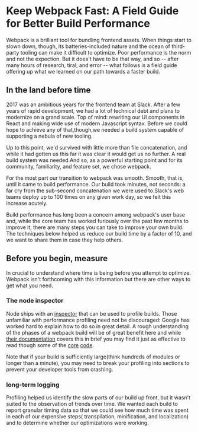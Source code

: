 # Keep Webpack Fast: A Field Guide for Better Build Performance

Webpack is a brilliant tool for bundling frontend assets. When things start to slown down, though, its batteries-included nature and the ocean of third-party tooling can make it difficult to optimize. Poor performance is the norm and not the expection. But it does't have to be that way, and so -- after many hours of research, tiral, and error -- what follows is a field guide offering up what we learned on our path towards a faster build.

## In the land before time

2017 was an ambitious years for the frontend team at Slack. After a few years of rapid development, we had a lot of technical debt and plans to modernize on a grand scale. Top of mind: rewriting our UI components in React and making wide use of modern Javascript syntax. Before we could hope to achieve any of that,though,we needed a build system capable of supporting a nebula of new tooling.

Up to this point, we'd survived with little more than file concatenation, and while it had gotten us this far it was clear it would get us no further. A real build system was needed.And so, as a powerful starting point and for its community, familiarity, and feature set, we chose webpack.

For the most part our transition to webpack was smooth. Smooth, that is, until it came to build performance. Our build took minutes, not seconds: a far cry from the sub-second concatenation we were used to.Slack's web teams deploy up to 100 times on any given work day, so we felt this increase acutely.

Build performance has long been a concern among webpack's user base and, while the core team has worked furiously over the past few months to improve it, there are many steps you can take to improve your own build. The techniques below helped us reduce our build time by a factor of 10, and we want to share them in case they help others.

## Before you begin, measure

In crucial to understand where time is being before you attempt to optimize. Webpack isn't forthcoming with this information but there are other ways to get what you need.

### The node inspector

Node ships with an [inspector](https://nodejs.org/en/docs/guides/debugging-getting-started/) that can be used to profile builds. Those unfamiliar with performance profiling need not be discouraged: Google has worked hard to explain how to do so in great detail. A rough understanding of the phases of a webpack build will be of great benefit here and while [their documentation](https://webpack.js.org/concepts/) covers this in brief you may find it just as effective to read though some of the [core](https://github.com/webpack/webpack/blob/b597322e3cb701cf65c6d6166c39eb6825316ab7/lib/Compilation.js) [code](https://github.com/webpack/webpack/blob/0975d13da711904429c6dd581422c755dd04869c/lib/Compiler.js).

Note that if your build is sufficiently large(think hundreds of modules or longer than a minute), you may need to break your profiling into sections to prevent your developer tools from crashing.

### long-term logging

Profiling helped us identify the slow parts of our build up front, but it wasn't suited to the observation of trends over time. We wanted each build to report granular timing data so that we could see how much time was spent in each of our expensive steps( transpilation, minification, and localization) and to determine whether our optimizations were working.
